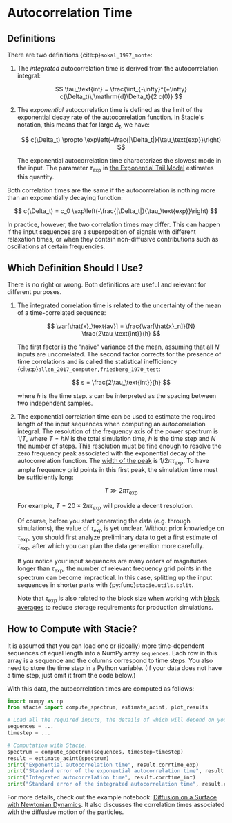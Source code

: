 # Autocorrelation Time

## Definitions

There are two definitions {cite:p}`sokal_1997_monte`:

1. The *integrated* autocorrelation time is derived from the autocorrelation integral:

    $$
        \tau_\text{int} = \frac{\int_{-\infty}^{+\infty} c(\Delta_t)\,\mathrm{d}\Delta_t}{2 c(0)}
    $$

2. The *exponential* autocorrelation time is defined as
   the limit of the exponential decay rate of the autocorrelation function.
   In Stacie's notation, this means that for large $\Delta_t$, we have:

    $$
        c(\Delta_t) \propto \exp\left(-\frac{|\Delta_t|}{\tau_\text{exp}}\right)
    $$

    The exponential autocorrelation time characterizes the slowest mode in the input.
    The parameter $\tau_\text{exp}$ in
    [the Exponential Tail Model](../autocorrelation_integral/model.md)
    estimates this quantity.

Both correlation times are the same if the autocorrelation is nothing more than
an exponentially decaying function:

$$
    c(\Delta_t) = c_0 \exp\left(-\frac{|\Delta_t|}{\tau_\text{exp}}\right)
$$

In practice, however, the two correlation times may differ.
This can happen if the input sequences
are a superposition of signals with different relaxation times,
or when they contain non-diffusive contributions such as oscillations at certain frequencies.

## Which Definition Should I Use?

There is no right or wrong.
Both definitions are useful and relevant for different purposes.

1. The integrated correlation time is related to the uncertainty of the mean
   of a time-correlated sequence:

    $$
        \var[\hat{x}_\text{av}] = \frac{\var[\hat{x}_n]}{N} \frac{2\tau_\text{int}}{h}
    $$

    The first factor is the "naive" variance of the mean,
    assuming that all $N$ inputs are uncorrelated.
    The second factor corrects for the presence of time correlations
    and is called the statistical inefficiency
    {cite:p}`allen_2017_computer,friedberg_1970_test`:

    $$
        s = \frac{2\tau_\text{int}}{h}
    $$

    where $h$ is the time step.
    $s$ can be interpreted as the spacing between two independent samples.

2. The exponential correlation time can be used to estimate the required length
   of the input sequences when computing an autocorrelation integral.
   The resolution of the frequency axis of the power spectrum is $1/T$,
   where $T=hN$ is the total simulation time,
   $h$ is the time step and $N$ the number of steps.
   This resolution must be fine enough to resolve the zero frequency peak
   associated with the exponential decay of the autocorrelation function.
   The [width of the peak](../autocorrelation_integral/model.md#peak-width)
   is $1/2\pi\tau_\text{exp}$.
   To have ample frequency grid points in this first peak,
   the simulation time must be sufficiently long:

    $$
        T \gg 2\pi\tau_\text{exp}
    $$

    For example, $T = 20 \times 2\pi\tau_\text{exp}$ will provide a decent resolution.

    Of course, before you start generating the data (e.g. through simulations),
    the value of $\tau_\text{exp}$ is yet unclear.
    Without prior knowledge on $\tau_\text{exp}$,
    you should first analyze preliminary data to get a first estimate of $\tau_\text{exp}$,
    after which you can plan the data generation more carefully.

    If you notice your input sequences are many orders of magnitudes longer than $\tau_\text{exp}$,
    the number of relevant frequency grid points in the spectrum can become impractical.
    In this case, splitting up the input sequences in shorter parts with
    {py:func}`stacie.utils.split`.

    Note that $\tau_\text{exp}$ is also related to the block size
    when working with [block averages](../advanced_topics/block_averages.md)
    to reduce storage requirements for production simulations.

## How to Compute with Stacie?

It is assumed that you can load one or (ideally) more
time-dependent sequences of equal length into a NumPy array `sequences`.
Each row in this array is a sequence and the columns correspond to time steps.
You also need to store the time step in a Python variable.
(If your data does not have a time step, just omit it from the code below.)

With this data, the autocorrelation times are computed as follows:

```python
import numpy as np
from stacie import compute_spectrum, estimate_acint, plot_results

# Load all the required inputs, the details of which will depend on your use case.
sequences = ...
timestep = ...

# Computation with Stacie.
spectrum = compute_spectrum(sequences, timestep=timestep)
result = estimate_acint(spectrum)
print("Exponential autocorrelation time", result.corrtime_exp)
print("Standard error of the exponential autocorrelation time", result.corrtime_exp_std)
print("Integrated autocorrelation time", result.corrtime_int)
print("Standard error of the integrated autocorrelation time", result.corrtime_int_std)
```

For more details, check out the example notebook:
[Diffusion on a Surface with Newtonian Dynamics](../../examples/surface_diffusion.py).
It also discusses the correlation times associated with the diffusive motion of the particles.
